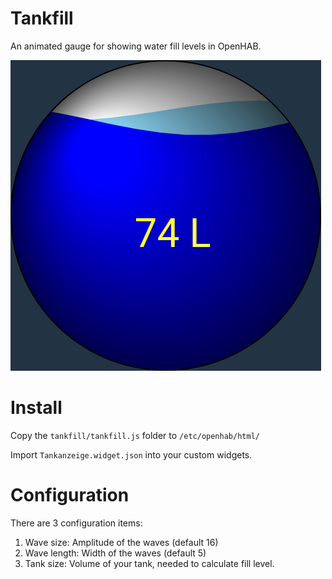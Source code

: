 # Tankfill

An animated gauge for showing water fill levels in OpenHAB.

![Water fill level gauge](preview.png)

# Install

Copy the `tankfill/tankfill.js` folder to `/etc/openhab/html/`

Import `Tankanzeige.widget.json` into your custom widgets.

# Configuration

There are 3 configuration items:

1. Wave size: Amplitude of the waves (default 16)
2. Wave length: Width of the waves (default 5)
3. Tank size: Volume of your tank, needed to calculate fill level.


